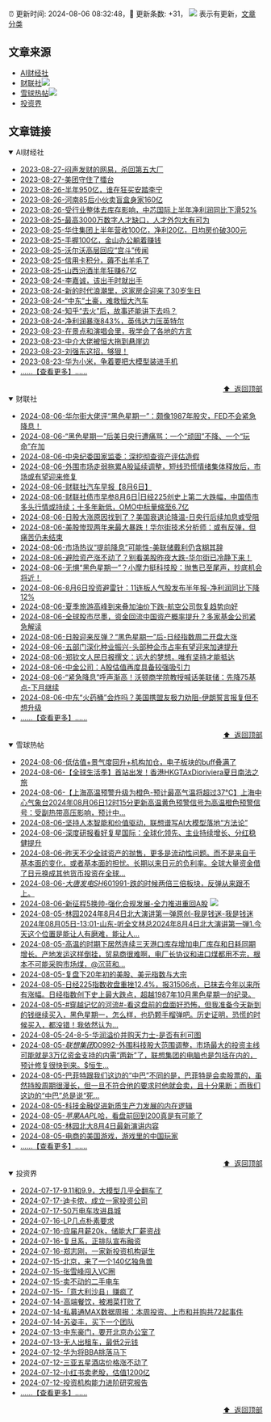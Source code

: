 ##

:alarm_clock: 更新时间: 2024-08-06 08:32:48，:rocket: 更新条数: +31， ![](/assets/dot.png) 表示有更新，[文章分类](/TAGS.md)

## 文章来源

- [AI财经社](#ai财经社)  
- [财联社](#财联社)![](/assets/dot.png)   
- [雪球热帖](#雪球热帖)![](/assets/dot.png)   
- [投资界](#投资界)  

## 文章链接

<details open>
<summary id="ai财经社">
 AI财经社
</summary>


- [2023-08-27-闷声发财的网易，杀回第五大厂](https://www.aicaijing.com.cn/article/18610)  
- [2023-08-27-美团守住了擂台](https://www.aicaijing.com.cn/article/18611)  
- [2023-08-26-半年950亿，谁在狂买安踏李宁](https://www.aicaijing.com.cn/article/18607)  
- [2023-08-26-河南85后小伙卖盲盒身家160亿](https://www.aicaijing.com.cn/article/18608)  
- [2023-08-26-受行业整体去库存影响，中芯国际上半年净利润同比下滑52%](https://www.aicaijing.com.cn/article/18609)  
- [2023-08-25-最高3000万数字人才缺口，人才外包大有可为](https://www.aicaijing.com.cn/article/18601)  
- [2023-08-25-华住集团上半年营收100亿，净利20亿，日均房价破300元](https://www.aicaijing.com.cn/article/18602)  
- [2023-08-25-手握100亿，金山办公躺着赚钱](https://www.aicaijing.com.cn/article/18603)  
- [2023-08-25-沃尔沃高层回应“宫斗”传闻](https://www.aicaijing.com.cn/article/18604)  
- [2023-08-25-信用卡积分，薅不出羊毛了](https://www.aicaijing.com.cn/article/18605)  
- [2023-08-25-山西汾酒半年狂赚67亿](https://www.aicaijing.com.cn/article/18606)  
- [2023-08-24-李嘉诚，该出手时就出手](https://www.aicaijing.com.cn/article/18596)  
- [2023-08-24-新的时代浪潮里，这家房企迎来了30岁生日](https://www.aicaijing.com.cn/article/18597)  
- [2023-08-24-“中东”土豪，难救恒大汽车](https://www.aicaijing.com.cn/article/18598)  
- [2023-08-24-知乎“去火”后，故事还能讲下去吗？](https://www.aicaijing.com.cn/article/18599)  
- [2023-08-24-净利润暴涨843%，英伟达力压英特尔](https://www.aicaijing.com.cn/article/18600)  
- [2023-08-23-在景点和演唱会里，我学会了各地的方言](https://www.aicaijing.com.cn/article/18591)  
- [2023-08-23-中介大佬被恒大拖到悬崖边](https://www.aicaijing.com.cn/article/18592)  
- [2023-08-23-刘强东这招，够狠！](https://www.aicaijing.com.cn/article/18593)  
- [2023-08-23-华为小米，争着要把大模型装进手机](https://www.aicaijing.com.cn/article/18594)  
- [......【查看更多】......](/details/AI财经社.md)

<div align="right"><a href="#文章来源">⬆ &nbsp;返回顶部</a></div>
</details>

<details open>
<summary id="财联社">
 财联社
</summary>


- [2024-08-06-华尔街大佬评“黑色星期一”：颇像1987年股灾，FED不会紧急降息！](https://www.cls.cn/detail/1755276)  
- [2024-08-06-“黑色星期一”后美日央行遭痛骂：一个“顽固”不降、一个“玩命”在加](https://www.cls.cn/detail/1755233)  
- [2024-08-06-中央纪委国家监委：深挖彻查资产评估造假](https://www.cls.cn/detail/1755210)  
- [2024-08-06-外围市场走弱拖累A股延续调整，短线恐慌情绪集体释放后，市场或有望迎来修复](https://www.cls.cn/detail/1755173)  
- [2024-08-06-财联社汽车早报【8月6日】](https://www.cls.cn/detail/1755125)  
- [2024-08-06-财联社债市早参8月6日|日经225创史上第二大跌幅，中国债市多头行情或持续；十多年新低，OMO中标量缩至6.7亿](https://www.cls.cn/detail/1755112)  
- [2024-08-06-日股大涨原因找到了？美国衰退论降温-日央行后续加息或受阻](https://www.cls.cn/detail/1755166)  
- [2024-08-06-美股惨现两年来最大暴跌！华尔街技术分析师：或有反弹，但痛苦仍未结束](https://www.cls.cn/detail/1755162)  
- [2024-08-06-市场热议“提前降息”可能性-美联储戴利仍含糊其辞](https://www.cls.cn/detail/1755077)  
- [2024-08-06-避险资产涨不动了？别看美股昨夜大跌-华尔街已冷静下来！](https://www.cls.cn/detail/1755124)  
- [2024-08-06-无惧“黑色星期一”？小摩力挺科技股：抛售已至尾声，抄底机会将近！](https://www.cls.cn/detail/1755107)  
- [2024-08-06-8月6日投资避雷针：11连板人气股发布半年报-净利润同比下降12%](https://www.cls.cn/detail/1755096)  
- [2024-08-06-夏季旅游高峰到来叠加油价下跌-航空公司恢复趋势向好](https://www.cls.cn/detail/1755068)  
- [2024-08-06-全球股市尽墨，资金回流中国资产概率提升？多家基金公司紧急解读](https://www.cls.cn/detail/1755075)  
- [2024-08-06-日股迎来反弹？“黑色星期一”后-日经指数周二开盘大涨](https://www.cls.cn/detail/1755090)  
- [2024-08-06-五部门深化种业振兴-头部种企市占率有望迎来加速提升](https://www.cls.cn/detail/1755057)  
- [2024-08-06-郑钦文人民日报撰文：远大的梦想，唯有坚持才能抵达](https://www.cls.cn/detail/1755087)  
- [2024-08-06-中金公司：A股估值再度具备较强吸引力](https://www.cls.cn/detail/1755083)  
- [2024-08-06-“紧急降息”呼声渐高！沃顿商学院教授喊话美联储：先降75基点-下月继续](https://www.cls.cn/detail/1755159)  
- [2024-08-06-中东“火药桶”会炸吗？美国携盟友极力劝阻-伊朗誓言报复但不想升级](https://www.cls.cn/detail/1755205)  
- [......【查看更多】......](/details/财联社.md)

<div align="right"><a href="#文章来源">⬆ &nbsp;返回顶部</a></div>
</details>

<details open>
<summary id="雪球热帖">
 雪球热帖
</summary>


- [2024-08-06-低估值+景气度回升+机构加仓，电子板块的buff叠满了](https://xueqiu.com/9210717241/300107361)  
- [2024-08-06-【全球生活季】首站出发！香港HKGTAxDioriviera夏日南法之旅](https://xueqiu.com/7077858608/300098862)  
- [2024-08-06-【上海高温预警升级为橙色-预计最高气温将超过37℃】上海中心气象台2024年08月06日12时15分更新高温黄色预警信号为高温橙色预警信号：受副热带高压影响，预计中...](https://xueqiu.com/5124430882/300091080)  
- [2024-08-06-坚持人本智能和价值驱动，联想谱写AI大模型落地“方法论”](https://xueqiu.com/6567703236/300073523)  
- [2024-08-06-深度研报看好复星国际：全球化领先、主业持续增长、分红稳健提升](https://xueqiu.com/8151841495/300054083)  
- [2024-08-06-昨天不少全球资产的抛售，更多是流动性问题。而不是来自于基本面的变化，或者基本面的担忧。长期以来日元的负利率。全球大量资金借了日元换成其他货币投资在全球...](https://xueqiu.com/9887656769/300039164)  
- [2024-08-06-$大唐发电SH601991$-跌的时候两倍三倍板块，反弹从来跟不上。](https://xueqiu.com/2241249492/300045555)  
- [2024-08-06-新征程5换帅-强化合规发展-全力推进重回A股](https://xueqiu.com/3232269027/300117513) ![](/assets/new.png)  
- [2024-08-05-林园2024年8月4日北大演讲第一弹原创-我是钱迷-我是钱迷2024年08月05日-13:01-山东-听全文林总2024年8月4日北大演讲第一弹1.今天这个位置是能让人有磨难，能让人...](https://xueqiu.com/3321725647/299924837)  
- [2024-08-05-高温的时期下居然连续三天港口库存增加电厂库存和日耗同期增长。产地发运这样倒挂，贸易商很难啊，电厂长协议和进口煤都用不完，根本不可能采购市场煤，@沉蓝和...](https://xueqiu.com/2241249492/299976311)  
- [2024-08-05-复盘下20年初的美股、美元指数与大宗](https://xueqiu.com/9222280625/299920814)  
- [2024-08-05-日经225指数收盘重挫12.4%，报31506点，已抹去今年以来所有涨幅。日经指数创下史上最大跌点，超越1987年10月黑色星期一的纪录。](https://xueqiu.com/5124430882/299937419)  
- [2024-08-05-#穿越记忆的河流#-看这盘前的盘面好恐怖，但我准备今天新到的钱继续买入，黑色星期一，怎么样，也扔颗手榴弹吧。历史证明，恐慌的时候买入，都没错！我依然认为...](https://xueqiu.com/1102105103/299956873)  
- [2024-08-05-24-8-5-华润溢价并购天力士-是否有利可图](https://xueqiu.com/8772786299/299956819)  
- [2024-08-05-$联想集团00992$-外围科技股大范围调整，市场最大的投资主线可能就是3万亿资金支持的内需“两新”了，联想集团的电脑也是包括在内的，预计修复很快到来。$恒生...](https://xueqiu.com/3636246365/299891536)  
- [2024-08-05-巴菲特跟我们这边的“中巴”不同的是，巴菲特是会卖股票的，虽然持股周期很漫长，但一旦不符合他的要求时他就会卖，且十分果断；而我们这边的“中巴”总是说“死...](https://xueqiu.com/5519392453/299894815)  
- [2024-08-05-科技金融促进新质生产力发展的内在逻辑](https://xueqiu.com/6988188318/299945948)  
- [2024-08-05-$苹果AAPL$哈，看盘前回到200真是有可能了](https://xueqiu.com/1247347556/299973059)  
- [2024-08-05-林园北大8月4日最新演讲内容](https://xueqiu.com/6576995246/299968438)  
- [2024-08-05-电商的美国游戏，游戏里的中国玩家](https://xueqiu.com/1786904335/300022163)  
- [......【查看更多】......](/details/雪球热帖.md)

<div align="right"><a href="#文章来源">⬆ &nbsp;返回顶部</a></div>
</details>

<details open>
<summary id="投资界">
 投资界
</summary>


- [2024-07-17-9.11和9.9，大模型几乎全翻车了](https://posts.careerengine.us/p/6697778c44726b29bffa3a09)  
- [2024-07-17-迪卡侬，成立一家投资公司](https://posts.careerengine.us/p/6697778c44726b29bffa3a01)  
- [2024-07-17-50万电车攻进县城](https://posts.careerengine.us/p/6697779c831e1d29eea44253)  
- [2024-07-16-LP几点朴素要求](https://posts.careerengine.us/p/669636a8720ed522248054dc)  
- [2024-07-16-应届月薪20k，储能大厂薪资战](https://posts.careerengine.us/p/669636a8720ed522248054d4)  
- [2024-07-16-复旦系，正排队宣布融资](https://posts.careerengine.us/p/66963699cb38e136a496986c)  
- [2024-07-16-郑志刚，一家新投资机构诞生](https://posts.careerengine.us/p/66963699cb38e136a4969874)  
- [2024-07-15-北京，来了一个140亿独角兽](https://posts.careerengine.us/p/6694db59a0c3ac562b61f9af)  
- [2024-07-15-张雪峰闯入VC圈](https://posts.careerengine.us/p/6694db59a0c3ac562b61f9b7)  
- [2024-07-15-卖不动的二手电车](https://posts.careerengine.us/p/6694db6836b2f1565d9b541a)  
- [2024-07-15-「意大利沙县」赚疯了](https://posts.careerengine.us/p/6694db6836b2f1565d9b5422)  
- [2024-07-14-高端餐饮，被湘菜打败了](https://posts.careerengine.us/p/6693862333c6e710d0bf9dc4)  
- [2024-07-14-私募通MAX数据周报：本周投资、上市和并购共72起事件](https://posts.careerengine.us/p/6693862333c6e710d0bf9dcc)  
- [2024-07-14-苏姿丰，买下一个团队](https://posts.careerengine.us/p/6693861481427510b2b9c123)  
- [2024-07-13-中东豪门，要开北京办公室了](https://posts.careerengine.us/p/66922794a876f80d113b51fe)  
- [2024-07-13-无人出租车，最低2元钱](https://posts.careerengine.us/p/669227b82202ae0dfac5d713)  
- [2024-07-12-华为将BBA挑落马下](https://posts.careerengine.us/p/6690a6c68082df14ead7eaac)  
- [2024-07-12-三亚五星酒店价格涨不动了](https://posts.careerengine.us/p/6690a6c68082df14ead7eaa4)  
- [2024-07-12-小红书卖老股，估值1200亿](https://posts.careerengine.us/p/6690a6b756b00014bcc00e8f)  
- [2024-07-12-投资机构能力进阶研究报告](https://posts.careerengine.us/p/6690a6b756b00014bcc00e87)  
- [......【查看更多】......](/details/投资界.md)

<div align="right"><a href="#文章来源">⬆ &nbsp;返回顶部</a></div>
</details>
